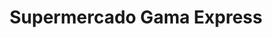 ---
title: "Supermercado Gama Express"
url: /caracas/supermercado-gama-express-avenida-jose-antonio-paez/
shop: supermercado
---